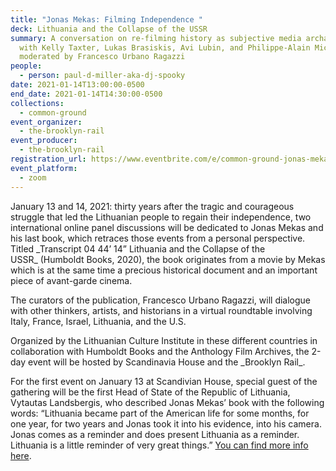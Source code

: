 ```yaml
---
title: "Jonas Mekas: Filming Independence "
deck: Lithuania and the Collapse of the USSR
summary: A conversation on re-filming history as subjective media archaeology
  with Kelly Taxter, Lukas Brasiskis, Avi Lubin, and Philippe-Alain Michaud,
  moderated by Francesco Urbano Ragazzi
people:
  - person: paul-d-miller-aka-dj-spooky
date: 2021-01-14T13:00:00-0500
end_date: 2021-01-14T14:30:00-0500
collections:
  - common-ground
event_organizer:
  - the-brooklyn-rail
event_producer:
  - the-brooklyn-rail
registration_url: https://www.eventbrite.com/e/common-ground-jonas-mekas-filming-independence-tickets-135558576351
event_platform:
  - zoom
---
```

January 13 and 14, 2021: thirty years after the tragic and courageous struggle that led the Lithuanian people to regain their independence, two international online panel discussions will be dedicated to Jonas Mekas and his last book, which retraces those events from a personal perspective. Titled \_Transcript 04 44’ 14” Lithuania and the Collapse of the USSR\_ (Humboldt Books, 2020), the book originates from a movie by Mekas which is at the same time a precious historical document and an important piece of avant-garde cinema.

The curators of the publication, Francesco Urbano Ragazzi, will dialogue with other thinkers, artists, and historians in a virtual roundtable involving Italy, France, Israel, Lithuania, and the U.S.

Organized by the Lithuanian Culture Institute in these different countries in collaboration with Humboldt Books and the Anthology Film Archives, the 2-day event will be hosted by Scandinavia House and the \_Brooklyn Rail\_.

For the first event on January 13 at Scandivian House, special guest of the gathering will be the first Head of State of the Republic of Lithuania, Vytautas Landsbergis, who described Jonas Mekas’ book with the following words: “Lithuania became part of the American life for some months, for one year, for two years and Jonas took it into his evidence, into his camera. Jonas comes as a reminder and does present Lithuania as a reminder. Lithuania is a little reminder of very great things.” [You can find more info here](http://www.scandinaviahouse.org/events/virtual-panel-jonas-mekas-filming-independence/).